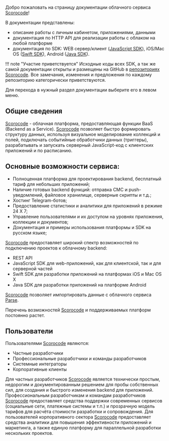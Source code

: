Добро пожаловать на страницу документации облачного сервиса [Scorocode](https://scorocode.ru/ "Scorocode | Облачная backend-платформа для любых приложений")!

В документации представлены:

* описание работы с личным кабинетом, приложениями, данными
* документация по HTTP API для реализации работы с облаком на любой платформе
* документация по SDK: WEB сервер/клиент ([JavaScript SDK](https://github.com/Scorocode/scorocode-SDK-JS "JavaScript SDK")), iOS/Mac OS ([Swift SDK](https://github.com/Scorocode/scorocode-SDK-swift "Scorocode SWIFT SDK")), Android ([Java SDK](https://github.com/Scorocode/scorocode-SDK-java "Scorocode Java SDK")).

!!! note "Участие приветствуется"
    Исходные коды всех SDK, а так же самой документации открыты и размещены на GitHub в [репозиториях Scorocode](https://github.com/Scorocode "Github Scorocode"). Все замечания, изменения и предложения по каждому репозиторию категорически приветствуются.

Для перехода в нужный раздел документации выберите его в левом меню.

## Общие сведения

[Scorocode](https://scorocode.ru/) - облачная платформа, предоставляющая функции BaaS (Backend as a Service). [Scorocode](https://scorocode.ru/) позволяет быстро формировать структуру данных, используя визуальное моделирование коллекций и полей, подключать событийные обработчики данных (триггеры), разрабатывать и запускать серверный JavaScript-код с клиентских приложений и по расписанию.

## Основные возможности сервиса:

* Полноценная платформа для проектирования backend, бесплатный тариф для небольших приложений;
* Наличие готовых backend функций: отправка СМС и push-уведомлений, файловое хранилище, серверные скрипты и т.д.;
* Хостинг Telegram-ботов;
* Предоставление статистики и аналитики для приложений в режиме 24 Х 7;
* Управление пользователями и их доступом на уровнях приложения, коллекции и документов;
* Документация и примеры использования платформы и SDK на русском языке;

[Scorocode](https://scorocode.ru/) предоставляет широкий спектр возможностей по подключению проектов к облачному backend:

* REST API
* JavaScript SDK для web-приложений, как для клиентской, так и для серверной частей
* Swift SDK для разработки приложений на платформах iOS и Mac OS X
* Java SDK для разработки приложений на платформе Android

[Scorocode](https://scorocode.ru/) позволяет импортировать данные с облачного сервиса [Parse](parse.com).

Перечень возможностей [Scorocode](https://scorocode.ru/) и поддерживаемых платформ постоянно растет.

## Пользователи

Пользователями [Scorocode](https://scorocode.ru/) являются:

* Частные разработчики
* Профессиональные разработчики и команды разработчиков
* Системные интеграторы
* Корпоративные клиенты

Для частных разработчиков [Scorocode](https://scorocode.ru/) является технически простым, недорогим и документированным решением для пробы собственных сил, для создания и быстрого изменения backend для приложений. Профессиональным разработчикам и командам разработчиков [Scorocode](https://scorocode.ru/) предоставляет средства поддержки современных сервисов (социальные сети, платежные системы и т.п.) и прозрачную модель тарифов для расчёта стоимости разработки и сопровождения. Для пользователей корпоративного сектора [Scorocode](https://scorocode.ru/) предоставляет средства аналитики для повышения эффективности приложений и маркетинга, а также единую платформу для параллельной разработки нескольких проектов.